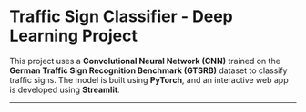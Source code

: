 # Traffic Sign Classifier - Deep Learning Project

This project uses a **Convolutional Neural Network (CNN)** trained on the **German Traffic Sign Recognition Benchmark (GTSRB)** dataset to classify traffic signs. The model is built using **PyTorch**, and an interactive web app is developed using **Streamlit**.

---
